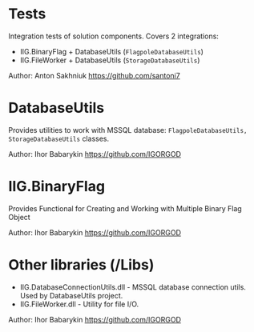 
# Tests
 Integration tests of solution components.
 Covers 2 integrations:
 - IIG.BinaryFlag + DatabaseUtils (`FlagpoleDatabaseUtils`)
 - IIG.FileWorker + DatabaseUtils (`StorageDatabaseUtils`)

 Author: Anton Sakhniuk https://github.com/santoni7


# DatabaseUtils
 Provides utilities to work with MSSQL database: `FlagpoleDatabaseUtils, StorageDatabaseUtils` classes.
 
 Author: Ihor Babarykin https://github.com/IGORGOD

# IIG.BinaryFlag
 Provides Functional for Creating and Working with Multiple Binary Flag Object

 Author: Ihor Babarykin https://github.com/IGORGOD

# Other libraries (/Libs)
 - IIG.DatabaseConnectionUtils.dll - MSSQL database connection utils. Used by DatabaseUtils project.
 - IIG.FileWorker.dll - Utility for file I/O.

 Author: Ihor Babarykin https://github.com/IGORGOD